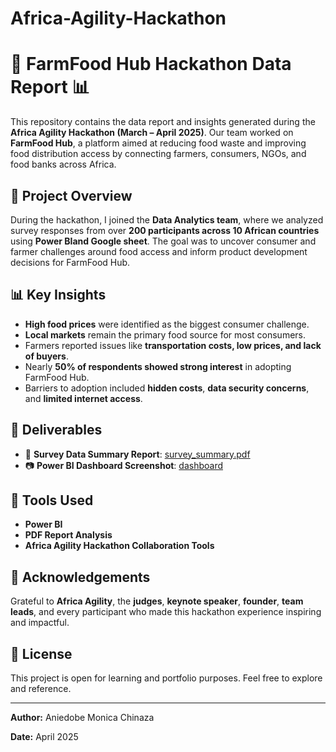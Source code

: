 # Africa-Agility-Hackathon
# 🌾 FarmFood Hub Hackathon Data Report 📊

This repository contains the data report and insights generated during the **Africa Agility Hackathon (March – April 2025)**. Our team worked on **FarmFood Hub**, a platform aimed at reducing food waste and improving food distribution access by connecting farmers, consumers, NGOs, and food banks across Africa.

## 📌 Project Overview

During the hackathon, I joined the **Data Analytics team**, where we analyzed survey responses from over **200 participants across 10 African countries** using **Power BIand Google sheet**. The goal was to uncover consumer and farmer challenges around food access and inform product development decisions for FarmFood Hub.

## 📊 Key Insights

- **High food prices** were identified as the biggest consumer challenge.
- **Local markets** remain the primary food source for most consumers.
- Farmers reported issues like **transportation costs, low prices, and lack of buyers**.
- Nearly **50% of respondents showed strong interest** in adopting FarmFood Hub.
- Barriers to adoption included **hidden costs**, **data security concerns**, and **limited internet access**.

## 📎 Deliverables

- 📑 **Survey Data Summary Report**: [survey_summary.pdf]()
- 📷 **Power BI Dashboard Screenshot**: [dashboard]()

## 🚀 Tools Used

- **Power BI**
- **PDF Report Analysis**
- **Africa Agility Hackathon Collaboration Tools**

## 🙌 Acknowledgements

Grateful to **Africa Agility**, the **judges**, **keynote speaker**, **founder**, **team leads**, and every participant who made this hackathon experience inspiring and impactful.

## 📖 License

This project is open for learning and portfolio purposes. Feel free to explore and reference.

---

**Author:** Aniedobe Monica Chinaza 

**Date:** April 2025  
